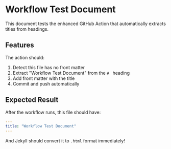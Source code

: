 # Workflow Test Document

This document tests the enhanced GitHub Action that automatically extracts titles from headings.

## Features

The action should:
1. Detect this file has no front matter
2. Extract "Workflow Test Document" from the `# ` heading
3. Add front matter with the title
4. Commit and push automatically

## Expected Result

After the workflow runs, this file should have:
```yaml
---
title: "Workflow Test Document"
---
```

And Jekyll should convert it to `.html` format immediately!
